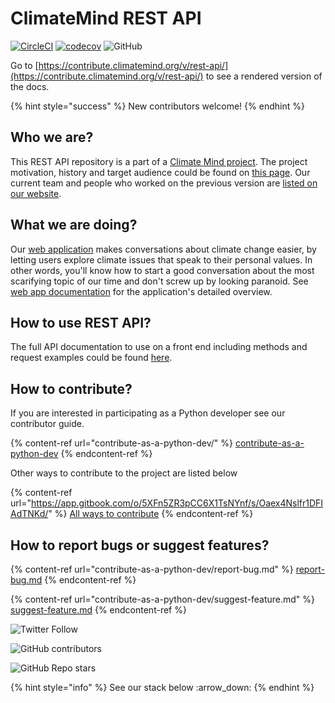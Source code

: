 # ClimateMind REST API

[![CircleCI](https://circleci.com/gh/ClimateMind/climatemind-backend/tree/develop.svg?style=shield)](https://app.circleci.com/pipelines/github/ClimateMind/climatemind-backend?branch=develop) [![codecov](https://codecov.io/gh/ClimateMind/climatemind-backend/branch/develop/graph/badge.svg?token=6OBPBQ6OBP)](https://codecov.io/gh/ClimateMind/climatemind-backend) ![GitHub](https://img.shields.io/github/license/ClimateMind/climatemind-backend)

Go to [https://contribute.climatemind.org/v/rest-api/](https://contribute.climatemind.org/v/rest-api/) to see a rendered version of the docs.

{% hint style="success" %}
New contributors welcome!
{% endhint %}

## Who we are?

This REST API repository is a part of a [Climate Mind project](https://climatemind.org/). The project motivation, history and target audience could be found on [this page](https://contribute.climatemind.org/v/about-the-project/). Our current team and people who worked on the previous version are [listed on our website](https://climatemind.org/#team).&#x20;

## What we are doing?

Our [web application](https://app-frontend-prod-001.azurewebsites.net/) makes conversations about climate change easier, by letting users explore climate issues that speak to their personal values. In other words, you'll know how to start a good conversation about the most scarifying topic of our time and don't screw up by looking paranoid. See [web app documentation](https://docs.climatemind.org/) for the application's detailed overview.&#x20;

## How to use REST API?

The full API documentation to use on a front end including methods and request examples could be found [here](https://climatemind.stoplight.io/docs/climatemind-backend/).&#x20;

## How to contribute?

If you are interested in participating as a Python developer see our contributor guide.

{% content-ref url="contribute-as-a-python-dev/" %}
[contribute-as-a-python-dev](contribute-as-a-python-dev/)
{% endcontent-ref %}

Other ways to contribute to the project are listed below

{% content-ref url="https://app.gitbook.com/o/5XFn5ZR3pCC6X1TsNYnf/s/Oaex4Nslfr1DFIAdTNKd/" %}
[All ways to contribute](https://app.gitbook.com/o/5XFn5ZR3pCC6X1TsNYnf/s/Oaex4Nslfr1DFIAdTNKd/)
{% endcontent-ref %}

## How to report bugs or suggest features?

{% content-ref url="contribute-as-a-python-dev/report-bug.md" %}
[report-bug.md](contribute-as-a-python-dev/report-bug.md)
{% endcontent-ref %}

{% content-ref url="contribute-as-a-python-dev/suggest-feature.md" %}
[suggest-feature.md](contribute-as-a-python-dev/suggest-feature.md)
{% endcontent-ref %}

![Twitter Follow](https://img.shields.io/twitter/follow/Climate\_Mind?style=social)

![GitHub contributors](https://img.shields.io/github/contributors/ClimateMind/climatemind-backend?style=social)

![GitHub Repo stars](https://img.shields.io/github/stars/ClimateMind/climatemind-backend?style=social)

{% hint style="info" %}
See our stack below :arrow\_down:
{% endhint %}
